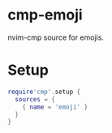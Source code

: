 # cmp-emoji

nvim-cmp source for emojis.

# Setup

```lua
require'cmp'.setup {
  sources = {
    { name = 'emoji' }
  }
}
```

